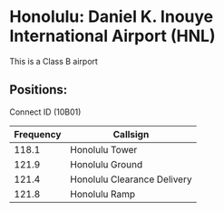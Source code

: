# Honolulu: Daniel K. Inouye International Airport (HNL)

This is a Class B airport

## Positions:  
Connect ID (10B01)

| Frequency | Callsign |
| --- | ---|
| 118.1 | Honolulu Tower |
| 121.9 | Honolulu Ground  |
| 121.4 | Honolulu Clearance Delivery  |
| 121.8 | Honolulu Ramp |

